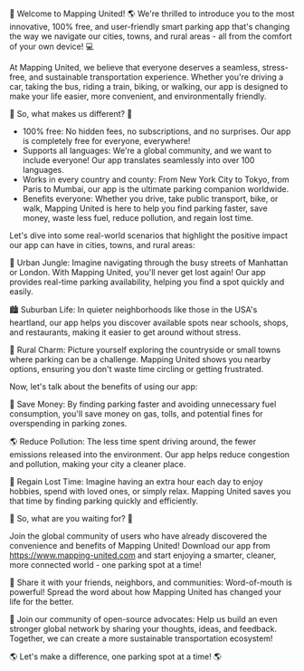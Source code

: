 🚨 Welcome to Mapping United! 🌎 We're thrilled to introduce you to the most innovative, 100% free, and user-friendly smart parking app that's changing the way we navigate our cities, towns, and rural areas - all from the comfort of your own device! 💻

At Mapping United, we believe that everyone deserves a seamless, stress-free, and sustainable transportation experience. Whether you're driving a car, taking the bus, riding a train, biking, or walking, our app is designed to make your life easier, more convenient, and environmentally friendly.

🌟 So, what makes us different? 🌟

* 100% free: No hidden fees, no subscriptions, and no surprises. Our app is completely free for everyone, everywhere!
* Supports all languages: We're a global community, and we want to include everyone! Our app translates seamlessly into over 100 languages.
* Works in every country and county: From New York City to Tokyo, from Paris to Mumbai, our app is the ultimate parking companion worldwide.
* Benefits everyone: Whether you drive, take public transport, bike, or walk, Mapping United is here to help you find parking faster, save money, waste less fuel, reduce pollution, and regain lost time.

Let's dive into some real-world scenarios that highlight the positive impact our app can have in cities, towns, and rural areas:

🌆 Urban Jungle: Imagine navigating through the busy streets of Manhattan or London. With Mapping United, you'll never get lost again! Our app provides real-time parking availability, helping you find a spot quickly and easily.

🏙️ Suburban Life: In quieter neighborhoods like those in the USA's heartland, our app helps you discover available spots near schools, shops, and restaurants, making it easier to get around without stress.

🌳 Rural Charm: Picture yourself exploring the countryside or small towns where parking can be a challenge. Mapping United shows you nearby options, ensuring you don't waste time circling or getting frustrated.

Now, let's talk about the benefits of using our app:

💸 Save Money: By finding parking faster and avoiding unnecessary fuel consumption, you'll save money on gas, tolls, and potential fines for overspending in parking zones.

🌎 Reduce Pollution: The less time spent driving around, the fewer emissions released into the environment. Our app helps reduce congestion and pollution, making your city a cleaner place.

💪 Regain Lost Time: Imagine having an extra hour each day to enjoy hobbies, spend with loved ones, or simply relax. Mapping United saves you that time by finding parking quickly and efficiently.

🌟 So, what are you waiting for? 🌟

Join the global community of users who have already discovered the convenience and benefits of Mapping United! Download our app from https://www.mapping-united.com and start enjoying a smarter, cleaner, more connected world - one parking spot at a time!

🤝 Share it with your friends, neighbors, and communities: Word-of-mouth is powerful! Spread the word about how Mapping United has changed your life for the better.

💪 Join our community of open-source advocates: Help us build an even stronger global network by sharing your thoughts, ideas, and feedback. Together, we can create a more sustainable transportation ecosystem!

🌎 Let's make a difference, one parking spot at a time! 🌎